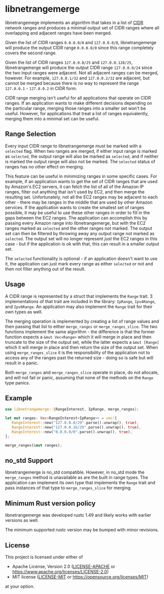 # libnetrangemerge

libnetrangemege implements an algorithm that takes in a list of
[CIDR](https://en.wikipedia.org/wiki/Classless_Inter-Domain_Routing) network
ranges and produces a minimal output set of CIDR ranges where all overlapping
and adjacent ranges have been merged.

Given the list of CIDR ranges `0.0.0.0/0` and `127.0.0.0/8`, libnetrangemerge
will produce the output CIDR range `0.0.0.0/0` since this range completely
covers the second range.

Given the list of CIDR ranges `127.0.0.0/25` and `127.0.0.128/25`, libnetrangemerge
will produce the output CIDR range `127.0.0.0/24` since the two input ranges
were adjacent. Not all adjacent ranges can be merged, however. For example,
`127.0.0.1/32` and `127.0.0.2/32` are adjacent, but cannot be merged because
there is no way to represent the range `127.0.0.1` - `127.0.0.2` in CIDR form.

CIDR range merging isn't useful for all applications that operate on CIDR
ranges. If an application wants to make different decisions depending on
the particular range, merging those ranges into a smaller set won't be useful.
However, for applications that treat a list of ranges equivalently, merging
them into a minimal set can be useful.

## Range Selection

Every input CIDR range to libnetrangemerge must be marked with a `selected`
flag. When two ranges are merged, if either input range is marked as `selected`,
the output range will also be marked as `selected`; and if neither is marked
the output range will also not be marked. The `selected` status of ranges
has no other effect on merging.

This feature can be useful in minimizing ranges in some specific cases.
For example, if an application wants to get the set of CIDR ranges that
are used by Amazon's EC2 servers, it can fetch the list of all of the
Amazon IP ranges, filter out anything that isn't used by EC2, and then
merge the resulting set. Unfortunately, not all the EC2 ranges may be
adjacent to each other - there may be ranges in the middle that are used
by other Amazon services. If the application wants to create the smallest
set of ranges possible, it may be useful to use these other ranges in order
to fill in the gaps between the EC2 ranges. The application can accomplish
this by passing every Amazon range into libnetrangemerge, but with the
EC2 ranges marked as `selected` and the other ranges not marked. The
output set can then be filtered by throwing away any output range not
marked as `selected`. The output set will no longer represent _just_
the EC2 ranges in this case - but if the application is ok with that,
this can result in a smaller output set.

The `selected` functionality is optional - if an application doesn't
want to use it, the application can just mark every range as either
`selected` or not and then not filter anything out of the result.

## Usage

A CIDR range is represented by a struct that implements the `Range` trait.
3 implementations of that trait are included in the library: `IpRange`,
`Ipv4Range`, and `Ipv6Range`. An application may also implement the `Range` trait
for their own types as well.

The merging operation is implemented by creating a list of range values
and then passing that list to either `merge_ranges` or `merge_ranges_slice`.
The two functions implement the same algorithm - the difference is that the
former function expects a `&mut Vec<Range>` which it will merge in place
and then truncate to the size of the output set, while the latter expects
a `&mut [Range]` which it will merge in place and then return the size
of the output set. When using `merge_ranges_slice` it is the responsibility
of the application not to access any of the ranges past the returned size -
doing so is safe but will result in a panic.

Both `merge_ranges` and `merge_ranges_slice` operate in place, do not allocate,
and will not fail or panic, assuming that none of the methods on the `Range` type
panics.

## Example

```rust
use libnetrangemerge::{RangeInterest, IpRange, merge_ranges};

let mut ranges: Vec<RangeInterest<IpRange>> = vec![
   RangeInterest::new("127.0.0.8/29".parse().unwrap(), true),
   RangeInterest::new("127.0.0.16/29".parse().unwrap(), true),
   RangeInterest::new("0.0.0.0/0".parse().unwrap(), true),
];

merge_ranges(&mut ranges);
```

## no_std Support

libnetrangemerge is no_std compatible. However, in no_std mode the `merge_ranges`
method is unavailable as are the built in range types. The application can implement
its own type that implements the `Range` trait and pass instances of that
type to `merge_ranges_slice` for merging.

## Minimum Rust version policy

libnetrangemerge was developed rustc 1.49 and likely works
with earlier versions as well.

The minimum supported rustc version may be bumped with minor
revisions.

## License

This project is licensed under either of

 * Apache License, Version 2.0 ([LICENSE-APACHE](LICENSE-APACHE) or
   https://www.apache.org/licenses/LICENSE-2.0)
 * MIT license ([LICENSE-MIT](LICENSE-MIT) or
   https://opensource.org/licenses/MIT)

at your option.
